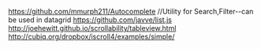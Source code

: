 https://github.com/mmurph211/Autocomplete
//Utility for Search,Filter--can be used in datagrid
https://github.com/javve/list.js
http://joehewitt.github.io/scrollability/tableview.html
http://cubiq.org/dropbox/iscroll4/examples/simple/
